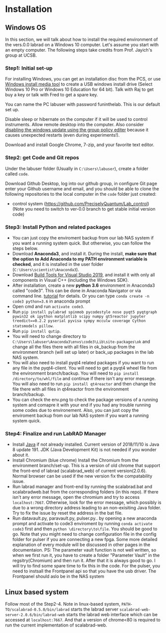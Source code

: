 # Installation

## Windows OS
In this section, we will talk about how to install the required environment of the vers.0.0 labrad on a Windows 10 computer.
Let's assume you start with an empty computer. The following steps take credits from Prof. Jayich's group at UCSB.

### Step1: Initial set-up
For installing Windows, you can get an installation disc from the PCS, or use [Windows install media tool](https://www.microsoft.com/en-us/software-download/windows10) to create a USB windows install drive (Select Windows 10 Pro or Windows 10 Education for 64 bit). Talk with Raj to get buy a key or talk with Fred to get a spare key. 

You can name the PC labuser with password funinthelab. This is our default set up. 

Disable sleep or hibernate on the computer if it will be used to control instruments. Allow remote desktop into the computer. Also consider [disabling the windows update using the group policy editer](https://www.easeus.com/todo-backup-resource/how-to-stop-windows-10-from-automatically-update.html#part2) because it causes unexpected restarts (even during experiments!).

Download and install Google Chrome, 7-zip, and your favorite text editor.

### Step2: get Code and Git repos

Under the labuser folder (Usually in `C:\Users\labuser`), create a folder called `code`.

Download Github Desktop, log into our github group, in configure Git page enter your Github username and email, and you should be able to clone the following repositories to the local computer in the `code` folder just created:
- control system (https://github.com/PreciselyQuantum/Lab_control) (Note you need to switch to ver-0.0 branch to get stable initial version code)

### Step3: Install Python and related packages
* You can just copy the enviroment backup from our lab NAS system if you want a running system quick. But otherwise, you can follow the steps below.
* Download **Anaconda3**, and install it. During the install, **make sure that the option to Add Anaconda to my PATH environment variable is checked**, and it is installed in the user folder (`C:\Users\scientist\Anaconda3`).
* Download [Build Tools for Visual Studio 2019](https://visualstudio.microsoft.com/downloads/#build-tools-for-visual-studio-2019), and install it with only all components in Visual C++ (including the Windows SDK).
* After installation, create a new **python 3.6** environment in Anaconda3 called "code3". This can be done in Anaconda Navigator or via command line. [tutorial](https://conda.io/docs/user-guide/tasks/manage-environments.html) for details. Or you can type `conda create -n code3 python=3.6` in anaconda prompt
* Open cmd and run `activate code3`.
* Run `pip install pylabrad spinmob pycodestyle nose pyqt5 pyqtgraph pywin32 ok ipython matplotlib scipy numpy qt5reactor jupyter treedict==0.2.2 pyserial pyvisa sympy mcculw coverage Cython statsmodels pillow`.
* Run `pip install qutip`.
* You will need to change directory to `C:\Users\labuser\Anaconda3\envs\code3\Lib\site-packages\ok` and change all the files there with all files in ok_backup from the environment branch (will set up later) or back_up packages in the lab NAS system.
* You will also need to install pyqt4 related packages if you want to run any file in the pyqt4-client. You will need to get a pyqt4 wheel file from the environment branch/backup. You will need to `pip install /directory/to/whl/file` and continue if there isn't any error messege. You will also need to run `pip install qt4reactor` and then change the file there with all files in qt4reactor from the environment branch/backup.
* You can check the env.png to check the package versions of a running system and comapre it with your end if you had any trouble running some codes due to environement. Also, you can just copy the enviroment backup from our lab NAS system if you want a running system quick.


### Step4: Finalize and run LabRAD Manager
* Install [Java](https://www.java.com/en/download/) if not already installed. Current version of 2018/11/10 is Java 8 update 191. JDK (Java Development Kit) is not needed if you wonder about it.
* Install Chromium (blue chrome)
Install the Chromium from the environment branch/set-up. This is a version of old chrome that support the front-end of labrad (scalabrad_web) of current version(2.0.6). Normal browser can be used if the new version fix the compatability issue.
* Run labrad manager and front-end by running the scalabrad.bat and scalabradweb.bat from the corresponding folders (in this repo). If there isn't any error message, open the chromium and try to access `localhost:7667`. Otherwise, look for the error message, which possibly is due to a wrong directory address leading to an non-exisiting Java folder. Try to fix the issue by reset the address in the bat file.
* Run datavault.py, paravault.py, pulser.py.. by opening a new anaconda prompt and activate to code3 enviroment by running `conda activate code3` first and then `python \directory\to\file`. You should be good to go. Note that you might need to change configuration file in the config folder for pulser if you are connecting a new fpga. Some more detailed explanation of every module will be discussed in other pages in the documentaion.
PS: The parameter vault function is not well written, so when we first run it, you have to create a folder "Parameter Vault" in the regsitry(Chromium) and then run it. After that it is always good to go. I will try to find some spare time to fix this in the code. For the pulser, you need to instsall the Frontpanel api so that you have the usb driver. The Frontpanel should aslo be in the NAS system

## Linux based system
Follow most of the Step2-4. Note in linux-based system, `PATH-TO/scalabrad-0.5.0/bin/labrad` starts the labrad server `scalabrad-web-server-2.0.6/bin/labrad-web` starts the labrad web interface which can be accessed at `localhost:7667`. And that a version of chrome<80 is required to run the current implementation of scalabrad-web.


